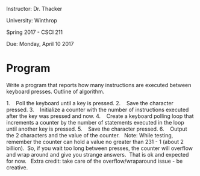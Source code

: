 Instructor: Dr. Thacker

University: Winthrop

Spring 2017 - CSCI 211

Due: Monday, April 10 2017

# Program

Write a program that reports how many instructions are executed between keyboard presses.
Outline of algorithm.

1.    Poll the keyboard until a key is pressed.
2.    Save the character pressed.
3.    Initialize a counter with the number of instructions executed after the key was pressed and now.
4.    Create a keyboard polling loop that increments a counter by the number of statements executed in the loop until another key is pressed.
5.    Save the character pressed.
6.    Output the 2 characters and the value of the counter.
 
Note: While testing, remember the counter can hold a value no greater than 231 - 1 (about 2 billion).  So, if you wait too long between presses, the counter will overflow and wrap around and give you strange answers.  That is ok and expected for now.
 
Extra credit: take care of the overflow/wraparound issue - be creative.

